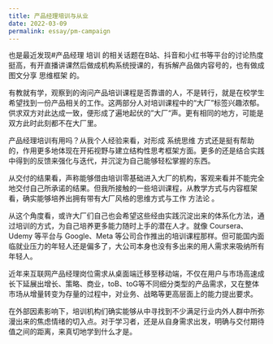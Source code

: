 ```yaml
---
title: 产品经理培训与从业
date: 2022-03-09
permalink: essay/pm-campaign
---
```

也是最近发现#产品经理 培训 的相关话题在B站、抖音和小红书等平台的讨论热度挺高，有开直播讲课然后做成机构系统授课的，有拆解产品做内容号的，也有做成图文分享 思维框架 的。

有教就有学，观察到的询问产品培训课程是否靠谱的人，不是转行，就是在校学生希望找到一份产品相关的工作。这两部分人对培训课程中的“大厂”标签兴趣浓郁。供求双方对此达成一致，便形成了遍地起伏的”大厂“声。更有相同的地方，可能是双方此时此刻都不在大厂里。

产品经理培训有用吗？从我个人经验来看，对形成 系统思维 方式还是挺有帮助的，作用更多地体现在开拓视野与建立结构性思考框架方面。更多的还是结合实践中得到的反馈来强化与迭代，并沉淀为自己能够轻松掌握的东西。

从交付的结果看，声称能够借由培训零基础进入大厂的机构，客观来看并不能完全地交付自己所承诺的结果。但我所接触的一些培训课程，从教学方式与内容框架看，确实能够培养出拥有带有大厂风格的思维方式与工作 方法论 。

从这个角度看，或许大厂们自己也会希望这些经由实践沉淀出来的体系化方法，通过培训的方式，为自己培养更多能力随时上手的潜在人才。就像 Coursera、Udemy 等平台与 Google、Meta 等公司合作推出的培训课程那样。但可能国内面临就业压力的年轻人还是偏多了，大公司本身也没有多出来的用人需求来吸纳所有年轻人。

近年来互联网产品经理岗位需求从桌面端迁移至移动端，不仅在用户与市场高速成长下延展出增长、策略、商业，toB、toG等不同细分类型的产品需求，又在整体市场从增量转变为存量的过程中，对业务、战略等更高层面上的能力提出要求。

在外部因素影响下，培训机构们确实能够从中寻找到不少满足行业内外人群中所弥漫出来的焦虑情绪的切入点。对于学习者，还是从自身需求出发，明确与交付期待值之间的距离，来真切地学到什么才是。
